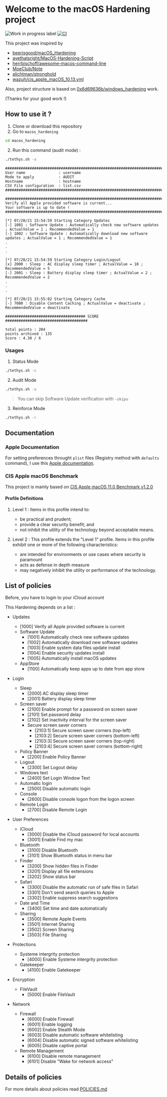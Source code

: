 # Welcome to the macOS Hardening project

![Work in progress label](https://img.shields.io/badge/-Work%20in%20progress-yellow)
[![CI](https://github.com/ataumo/macos_hardening/actions/workflows/lint.yml/badge.svg)](https://github.com/ataumo/macos_hardening/actions/workflows/lint.yml)

This project was inspired by
- [beerisgood/macOS_Hardening](https://github.com/beerisgood/macOS_Hardening)
- [ayethatsright/MacOS-Hardening-Script](https://github.com/ayethatsright/MacOS-Hardening-Script)
- [herrbischoff/awesome-macos-command-line](https://github.com/herrbischoff/awesome-macos-command-line)
- [MoeClub/Note](https://github.com/MoeClub/Note/blob/81a3651d81c871f2327c3312e090bdca3cabf915/MacInitial.sh)
- [alichtman/stronghold](https://github.com/alichtman/stronghold/blob/master/stronghold.py)
- [wazuh/cis_apple_macOS_10.13.yml](https://github.com/wazuh/wazuh-ruleset/blob/13925fbe0d0e27f012d3d3f3c492e4d420a104b4/sca/darwin/17/cis_apple_macOS_10.13.yml)

Also, project structure is based on [0x6d69636b/windows_hardening](https://github.com/0x6d69636b/windows_hardening) work.

(Thanks for your good work !)

## How to use it ?

1. Clone or download this repository
2. Go to `macos_hardening`
```bash
cd macos_hardening
```
2. Run this command (audit mode) :
```bash
./tethys.sh -a
```

```
################################################################################
User name               : username
Mode to apply           : AUDIT
Hostname                : hostname
CSV File configuration  : list.csv
################################################################################

################################################################################
Verify all Apple provided software is current...
Your software is up to date !
################################################################################

[*] 07/20/21 15:54:59 Starting Category Updates
[-] 1001 : Software Update : Automatically check new software updates ; ActualValue = 1 ; RecommendedValue = 1
[-] 1002 : Software Update : Automatically download new software updates ; ActualValue = 1 ; RecommendedValue = 1
.
.
.

[*] 07/20/21 15:54:59 Starting Category Login/Logout
[x] 2000 : Sleep : AC display sleep timer ; ActualValue = 10 ; RecommendedValue = 5
[-] 2001 : Sleep : Battery display sleep timer ; ActualValue = 2 ; RecommendedValue = 2
.
.
.

[*] 07/20/21 15:55:02 Starting Category Cache
[-] 7000 : Disable Content Caching ; ActualValue = deactivate ; RecommendedValue = deactivate

#################################### SCORE #####################################

total points : 204
points archived : 135
Score : 4.30 / 6
```

### Usages

1. Status Mode
```bash
./tethys.sh -s
```

2. Audit Mode
```bash
./tethys.sh -a
```
> You can skip Software Update verification with `-skipu`

3. Reinforce Mode
```bash
./tethys.sh -r
```

## Documentation

### Apple Documentation

For setting preferences throught `plist` files (Registry method with `defaults` command), I use this [Apple documentation](https://developer.apple.com/documentation/devicemanagement/profile-specific_payload_keys).

### CIS Apple macOS Benchmark

This project is mainly based on [CIS Apple macOS 11.0 Benchmark v1.2.0](https://downloads.cisecurity.org/#/)

#### Profile Definitions

1. Level 1 : Items in this profile intend to:
    - be practical and prudent;
    - provide a clear security benefit; and
    - not inhibit the utility of the technology beyond acceptable means.

2. Level 2 : This profile extends the "Level 1" profile. Items in this profile exhibit one or more of
the following characteristics:
    - are intended for environments or use cases where security is paramount
    - acts as defense in depth measure
    - may negatively inhibit the utility or performance of the technology.


## List of policies

Before, you have to login to your iCloud account

This Hardening depends on a list :

- Updates

  - [1000] Verify all Apple provided software is current
  - Software Update
    - [1001] Automatically check new software updates
    - [1002] Automatically download new software updates
    - [1003] Enable system data files update install
    - [1004] Enable security updates install
    - [1005] Automatically install macOS updates
  - AppStore
    - [1100] Automatically keep apps up to date from app store
- Login

  - Sleep
    - [2000] AC display sleep timer
    - [2001] Battery display sleep timer
  - Screen saver
    - [2100] Enable prompt for a password on screen saver
    - [2101] Set password delay
    - [2102] Set inactivity interval for the screen saver
    - Secure screen saver corners
      - [2103:1] Secure screen saver corners (top-left)
      - [2103:2] Secure screen saver corners (bottom-left)
      - [2103:3] Secure screen saver corners (top-right)
      - [2103:4] Secure screen saver corners (bottom-right)
  - Policy Banner
    - [2200] Enable Policy Banner
  - Logout
    - [2300] Set Logout delay
  - Windows text
    - [2400] Set Login Window Text
  - Automatic login
    - [2500] Disable automatic login
  - Console
    - [2600] Disable console logon from the logon screen
  - Remote Login
    - [2700] Disable Remote Login
- User Preferences

  - iCloud
    - [3000] Disable the iCloud password for local accounts
    - [3001] Enable Find my mac
  - Bluetooth
    - [3100] Disable Bluetooth
    - [3101] Show Bluetooth status in menu bar
  - Finder
    - [3200] Show hidden files in Finder
    - [3201] Display all file extensions
    - [3202] Show status bar
  - Safari
    - [3300] Disable the automatic run of safe files in Safari
    - [3301] Don't send search queries to Apple
    - [3302] Enable suppress search suggestions
  - Date and Time
    - [3400] Set time and date automatically
  - Sharing
    - [3500] Remote Apple Events
    - [3501] Internet Sharing
    - [3502] Screen Sharing
    - [3503] File Sharing
- Protections

  - Systeme intergrity protection
    - [4000] Enable Systeme intergrity protection
  - Gatekeeper
    - [4100] Enable Gatekeeper
- Encryption

  - FileVault
    - [5000] Enable FileVault
- Network

  - Firewall
    - [6000] Enable Firewall
    - [6001] Enable logging
    - [6002] Enable Stealth Mode
    - [6003] Disable automatic software whitelisting
    - [6004] Disable automatic signed software whitelisting
    - [6005] Disable captive portal
  - Remote Management
    - [6100] Disable remote management
    - [6101] Disable "Wake for network access"


## Details of policies

For more details about policies read [POLICIES.md](https://github.com/ataumo/macos_hardening/blob/main/POLICIES.md)
